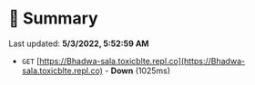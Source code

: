 # 📖 Summary
Last updated: **5/3/2022, 5:52:59 AM**

- `GET` [https://Bhadwa-sala.toxicblte.repl.co](https://Bhadwa-sala.toxicblte.repl.co) - **Down** (1025ms)
